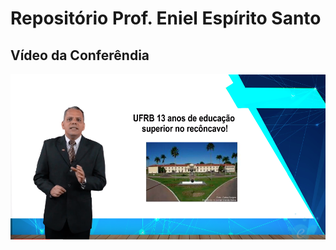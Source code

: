 # Repositório Prof. Eniel Espírito Santo

## Vídeo da Conferêndia 

[![IMAGE ALT TEXT HERE](img_video.png)](https://www.youtube.com/watch?v=pd9lqT3memk&t)


